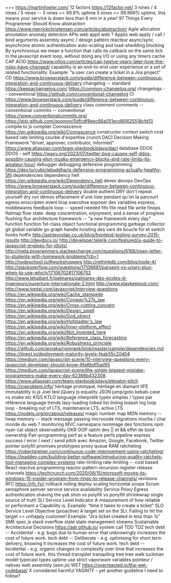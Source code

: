 +++ https://martinfowler.com/
12 factors https://12factor.net/
3 nines / 4 nines / 5 nines -- 3 nines == 99.9% uptime 5 nines == 99.999% uptime, this means your service is down less than 6 min in a year!
97 Things Every Programmer Should Know
abstraction https://www.merrickchristensen.com/articles/abstraction/
Agile
allocation
annotation
anomaly detection
APIs web
appli web ?
Applis web
apply / call / bind
arguments
assembly
asymc / design pattern réacteur
async/sync
asynchrone
atomic
authentication
auto-scaling and load-shedding
blocking
By synchronous we mean a function that calls its callback on the same tick in the javascript event loop, without doing any I/O or using any timers
cache
CAP ACID https://www.infoq.com/articles/cap-twelve-years-later-how-the-rules-have-changed/
capability is an end-to-end user experience or a set of related functionality. Example: “a user can create a ticket in a Jira project”
CD https://www.browserstack.com/guide/difference-between-continuous-integration-and-continuous-delivery
changelog -- standard https://keepachangelog.com/  https://common-changelog.org/
changelogs -- conventional https://github.com/conventional-changelog
CI https://www.browserstack.com/guide/difference-between-continuous-integration-and-continuous-delivery
class
comment
comments -- conventional
commits -- conventional  https://www.conventionalcommits.org/  https://gist.github.com/qoomon/5dfcdf8eec66a051ecd85625518cfd13
compile to js
compiler
Connascence https://en.wikipedia.org/wiki/Connascence
constructor
context switch
cost based rate limiting
courbe d'expertise
crunch
DACI Decision Making Framework “driver, approver, contributor, informed" https://www.atlassian.com/team-playbook/plays/daci
database
DDOS
DDOS - self https://waxy.org/2023/07/twitter-bug-causes-self-ddos-possibly-causing-elon-musks-emergency-blocks-and-rate-limits-its-amateur-hour/
debugger
debugging
defensive programming https://dev.to/cubiclebuddha/is-defensive-programming-actually-healthy-5flj
dependencies
dependency hell https://en.wikipedia.org/wiki/Dependency_hell
devex
devops
DevOps https://www.browserstack.com/guide/difference-between-continuous-integration-and-continuous-delivery
double authent
DRY don't repeat yourself
dry run
démos
effacement d'une liste pendant qu'on la parcourt
egress
emscripten
event loop
executive
exposer des variables
express, middlewares
feedback loop -- speed needed
fifo
file read
file write
finops
flatmap
flow state: deep concentration, enjoyment, and a sense of progress
flushing
flux architecture
framework -- "a new framework every day"
function
function 1st-class object
functional programming
garbage collector
git
global variable
go
graph
handle
hoisting des vars de boucle for et switch
hooks
hotfix
http://ashleynolan.co.uk/blog/frontend-tooling-survey-2015-results
http://devdocs.io/
http://developer.telerik.com/featured/a-guide-to-javascript-engines-for-idiots/
http://meta.programmers.stackexchange.com/questions/6166/open-letter-to-students-with-homework-problems?cb=1
http://nodeschool.io/#workshoppers
http://rethinkdb.com/blog/node-4/
http://stackoverflow.com/questions/17106681/parseint-vs-unary-plus-when-to-use-which/17106702#17106702
http://www.letudiant.fr/palmares/palmares-des-ecoles-d-ingenieurs/ouverture-internationale-2.html
http://www.playkeepout.com/
http://www.toptal.com/javascript/interview-questions
https://en.wikipedia.org/wiki/Cache_stampede
https://en.wikipedia.org/wiki/Conway%27s_law
https://en.wikipedia.org/wiki/Cross-cutting_concern
https://en.wikipedia.org/wiki/Design_smell
https://en.wikipedia.org/wiki/God_object
https://en.wikipedia.org/wiki/Hofstadter's_law
https://en.wikipedia.org/wiki/Inner-platform_effect
https://en.wikipedia.org/wiki/Not_invented_here
https://en.wikipedia.org/wiki/Reference_class_forecasting
https://en.wikipedia.org/wiki/Robustness_principle
https://github.com/anvaka/npmrank/blob/master/sample/dependencies.md
https://itnext.io/deployment-maturity-levels-feab55c20d04
https://medium.com/javascript-scene/10-interview-questions-every-javascript-developer-should-know-6fa6bdf5ad95
https://medium.com/javascript-scene/the-single-biggest-mistake-programmers-make-every-day-62366b432308
https://www.atlassian.com/team-playbook/plays/elevator-pitch
https://xyproblem.info/
héritage prototypal, héritage en diamant
IIFE
immutability
io.js
Joel test
jQuery
js equality
JSON
jump/goto
kebab-case vs snake etc
KISS
KTLO
language interprété types simples / types par référence
language trends
lazy-loading
linked list
linting
lodash
log
loop
loop - breaking out of
LTS, maintenance LTS, active LTS https://nodejs.org/en/about/releases/
magic number
map
MDN
memory -- heap
memory -- stack
message passing
microcode
migrations
mocha / chai
monde du web ?
monitoring
MVC
namespace
nommage des fonctions
npm
nyan cat
object
observability
OKR
OOP
optim des || et && effet de bord
ownership
Pair-programming
perf as a feature
perfs
pipeline express success / error / next / send
pitch avec Amazon, Google, Facebook, Twitter
pointer
polyfill
promises
prototypes
proxy
queue
RAM
ratcheting https://robertgreiner.com/continuous-code-improvement-using-ratcheting/ https://leaddev.com/building-better-software/introducing-quality-ratchets-tool-managing-complex-systems
rate-limiting
rate-limiting -- cost based
React
reactive programming
reactor pattern
recursion
register
release channels https://techcrunch.com/2020/06/15/microsoft-moves-its-windows-10-insider-program-from-rings-to-release-channels/
revisions
RFC https://rfc.fyi/
rollback
rolling deploy
scaling horizontal
scope
Scrum
semaphore
semver
service
service availability
Service Proxy Egress authentication
shaving the yak
shim vs polyfill vs ponyfill
shrinkwrap
single source of truth
SLI Service Level Indicator A measurement of how reliable or performant a Capability is. Example: “time it takes to create a ticket”
SLO Service Level Objective (proactive) A target set on the SLI. Failing to hit the target == unhappy customer! Example: “Jira ticket created in less than 1s”
SME
spec js
stack overflow
state
state management
streams
Sustainable Architectural Decisions https://adr.github.io/
system call
TDD
TDZ
tech debt -- Accidental - e.g. bugs due to human error that unknowingly increases the cost of future work.
tech debt -- Deliberate  - e.g. optimising for short term delivery, knowing it increases the cost of future work.
tech debt -- Incidental  - e.g. organic changes in complexity over time that increases the cost of future work.
this
thread
transpiler
transpiling
tree
tree walk
tuckman model
typecast
types
uptime
use strict
vaporware
variables pointeur / natives
web assembly (asm.js)
WET https://overreacted.io/the-wet-codebase/
X considered harmful
YAGINTF - yet another guideline I need to follow?

